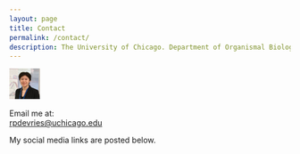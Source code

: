 ```yaml
---
layout: page
title: Contact
permalink: /contact/
description: The University of Chicago. Department of Organismal Biology & Anatomy. Paul Sereno Lab. Researcher (Staff).
---
```


![Raina DeVries profile picture](/assets/Profile_May2023-TINY.png)

Email me at:<br>
[rpdevries@uchicago.edu](rpdevries@uchicago.edu)

My social media links are posted below.
